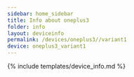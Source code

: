 ```yaml
---
sidebar: home_sidebar
title: Info about oneplus3
folder: info
layout: deviceinfo
permalink: /devices/oneplus3//variant1
device: oneplus3_variant1
---
```

{% include templates/device_info.md %}
